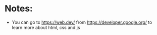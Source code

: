 # Notes:

* You can go to https://web.dev/ from https://developer.google.org/ to learn more about html, css and js
